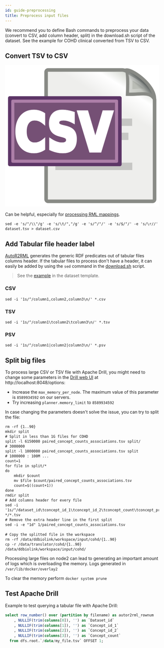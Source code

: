 ```yaml
---
id: guide-preprocessing
title: Preprocess input files
---
```


We recommend you to define Bash commands to preprocess your data (convert to CSV, add column header, split) in the download.sh script of the dataset. See the example for COHD clinical converted from TSV to CSV.

## Convert TSV to CSV

![](/img/csv-logo.png)

Can be helpful, especially for [processing RML mappings](/docs/d2s-rml).

```shell
sed -e 's/"/\\"/g' -e 's/\t/","/g' -e 's/^/"/' -e 's/$/"/' -e 's/\r//' dataset.tsv > dataset.csv
```

## Add Tabular file header label

[AutoR2RML](https://github.com/MaastrichtU-IDS/AutoR2RML) generates the generic RDF predicates out of tabular files columns header. If the tabular files to process don't have a header, it can easily be added by using the `sed` command in the [download.sh](https://github.com/MaastrichtU-IDS/d2s-core/blob/master/support/template/dataset/download/download_examples.sh#L68) script.

> See the [example](https://github.com/MaastrichtU-IDS/d2s-core/blob/master/support/template/dataset/download/download_examples.sh#L68) in the dataset template.

### CSV

```shell
sed -i '1s/^/column1,column2,column3\n/' *.csv
```

### TSV

```shell
sed -i '1s/^/column1\tcolumn2\tcolumn3\n/' *.tsv
```

### PSV

```shell
sed -i '1s/^/column1|column2|column3\n/' *.psv
```

## Split big files

To process large CSV or TSV file with Apache Drill, you might need to change some parameters in the [Drill web UI](http://localhost:8048/options) at http://localhost:8048/options:

*  Increase the `max_memory_per_node`. The maximum value of this parameter is `8589934592` on our servers.
* Try increasing `planner.memory_limit` to `8589934592`

In case changing the parameters doesn't solve the issue, you can try to split the file:

```shell
rm -rf {1..90}
mkdir split
# Split in less than 1G files for COHD
split -l 6150000 paired_concept_counts_associations.tsv split/
# 3000000
split -l 1000000 paired_concept_counts_associations.tsv split
# 1000000 : 100M ...
count=1
for file in split/*
do
	mkdir $count
	mv $file $count/paired_concept_counts_associations.tsv
	count=$((count+1))
done
rmdir split
# Add columns header for every file
sed -i '1s/^/dataset_id\tconcept_id_1\tconcept_id_2\tconcept_count\tconcept_prevalence\tchi_square_t\tchi_square_p\texpected_count\tln_ratio\trel_freq_1\trel_freq_2\n/' */*.tsv
# Remove the extra header line in the first split
sed -i -e "1d" 1/paired_concept_counts_associations.tsv

# Copy the splitted file in the workspace
rm -rf /data/ddbiolink/workspace/input/cohd/{1..90}
cp -r /data/translator/cohd/{1..90} /data/ddbiolink/workspace/input/cohd/
```

Processing large files on node2 can lead to generating an important amount of logs which is overloading the memory. Logs generated in `/var/lib/docker/overlay2`

To clear the memory perform `docker system prune`

## Test Apache Drill

Example to test querying a tabular file with Apache Drill:

```sql
select row_number() over (partition by filename) as autor2rml_rownum
    , NULLIF(trim(columns[0]), '') as `Dataset_id`
    , NULLIF(trim(columns[1]), '') as `Concept_id_1`
    , NULLIF(trim(columns[2]), '') as `Concept_id_2`
    , NULLIF(trim(columns[3]), '') as `Concept_count`
  from dfs.root.`/data/my_file.tsv` OFFSET 1;
```

